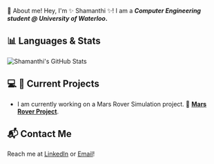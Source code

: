 🌟 About me!
Hey, I'm ✨ Shamanthi ✨! I am a **_Computer Engineering student @ University of Waterloo_.**

## 📊 Languages & Stats
![Shamanthi's GitHub Stats](https://github-readme-stats.vercel.app/api?username=ShamanthiRajagopal&show_icons=true&theme=radical)

## 💻 🔭 Current Projects
- I am currently working on a Mars Rover Simulation project. 🌌 **[Mars Rover Project](https://github.com/shamanthi-rajagopal/Mars_Rover_Simulation)**.

## 📬 Contact Me
Reach me at [LinkedIn](https://www.linkedin.com/in/shamanthi-rajagopal) or [Email](mailto:s2rajago@uwaterloo.ca)!

